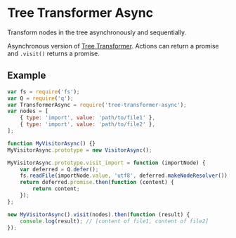 # Tree Transformer Async

Transform nodes in the tree asynchronously and sequentially.

Asynchronous version of [Tree Transformer](https://github.com/curvedmark/tree-transformer). Actions can return a promise and `.visit()` returns a promise.

## Example

```javascript
var fs = require('fs');
var Q = require('q');
var TransformerAsync = require('tree-transformer-async');
var nodes = [
	{ type: 'import', value: 'path/to/file1' },
	{ type: 'import', value: 'path/to/file2' },
];

function MyVisitorAsync() {}
MyVisitorAsync.prototype = new VisitorAsync();

MyVisitorAsync.prototype.visit_import = function (importNode) {
	var deferred = Q.defer();
	fs.readFile(importNode.value, 'utf8', deferred.makeNodeResolver());
	return deferred.promise.then(function (content) {
		return content;
	});
};

new MyVisitorAsync().visit(nodes).then(function (result) {
	console.log(result); // [content of file1, content of file2]
});
```